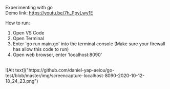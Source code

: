 Experimenting with go
<br/>
Demo link: https://youtu.be/7h_PpyLwy1E
<br/>

How to run:
<br/>
 1. Open VS Code
 2. Open Terminal
 3. Enter 'go run main.go' into the terminal console (Make sure your firewall has allow this code to run)
 4. Open web browser, enter 'localhost:8090'
 
<br/>
![Alt text]("https://github.com/daniel-yap-aeiou/go-test/blob/master/img/screencapture-localhost-8090-2020-10-12-18_24_23.png") 
